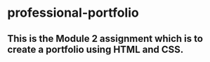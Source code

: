 # professional-portfolio

## This is the Module 2 assignment which is to create a portfolio using HTML and CSS.

